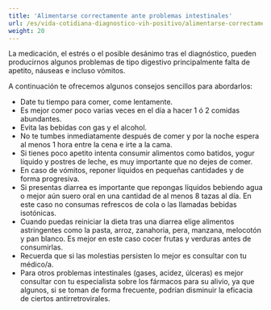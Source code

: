 ```yaml
---
title: 'Alimentarse correctamente ante problemas intestinales'
url: /es/vida-cotidiana-diagnostico-vih-positivo/alimentarse-correctamente-problemas-intestinales/
weight: 20
---
```


La medicación, el estrés o el posible desánimo tras el diagnóstico, pueden producirnos algunos problemas de tipo digestivo principalmente falta de apetito, náuseas e incluso vómitos.

A continuación te ofrecemos algunos consejos sencillos para abordarlos:

- Date tu tiempo para comer, come lentamente.
- Es mejor comer poco varias veces en el día a hacer 1 ó 2 comidas abundantes.
- Evita las bebidas con gas y el alcohol.
- No te tumbes inmediatamente después de comer y por la noche espera al menos 1 hora entre la cena e irte a la cama.
- Si tienes poco apetito intenta consumir alimentos como batidos, yogur líquido y postres de leche, es muy importante que no dejes de comer.
- En caso de vómitos, reponer líquidos en pequeñas cantidades y de forma progresiva.
- Si presentas diarrea es importante que repongas líquidos bebiendo agua o mejor aún suero oral en una cantidad de al menos 8 tazas al día. En este caso no consumas refrescos de cola o las llamadas bebidas isotónicas.
- Cuando puedas reiniciar la dieta tras una diarrea elige alimentos astringentes como la pasta, arroz, zanahoria, pera, manzana, melocotón y pan blanco. Es mejor en este caso cocer frutas y verduras antes de consumirlas.
- Recuerda que si las molestias persisten lo mejor es consultar con tu médico/a.
- Para otros problemas intestinales (gases, acidez, úlceras) es mejor consultar con tu especialista sobre los fármacos para su alivio, ya que algunos, si se toman de forma frecuente, podrían disminuir la eficacia de ciertos antirretrovirales.